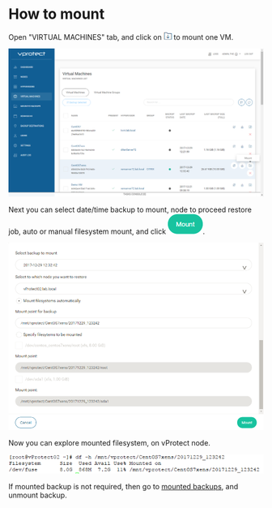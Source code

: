 # How to mount

Open "VIRTUAL MACHINES" tab, and click on ![](../.gitbook/assets/admin_webui_how_mount_icon_mount%20%281%29.png) to mount one VM. 

![](../.gitbook/assets/admin_webui_how_mount_select_one.png)

Next you can select date/time backup to mount, node to proceed restore job, auto or manual filesystem mount, and click ![](../.gitbook/assets/admin_webui_how_mount_icon_blue_mount.png). 

![](../.gitbook/assets/admin_webui_how_mount_chose.png)

Now you can explore mounted filesystem, on vProtect node. 

![](../.gitbook/assets/admin_webui_how_mount_filesystem.png)

If mounted backup is not required, then go to [mounted backups](admin_webui_mounted_backups.md), and unmount backup.

